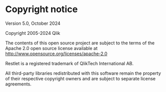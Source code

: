Copyright notice
================

Version 5.0, October 2024

Copyright 2005-2024 Qlik

The contents of this open source project are subject to the terms of the Apache 2.0 open
source license available at http://www.opensource.org/licenses/apache-2.0
 
Restlet is a registered trademark of QlikTech International AB.
  
All third-party libraries redistributed with this software remain the property 
of their respective copyright owners and are subject to separate license 
agreements.